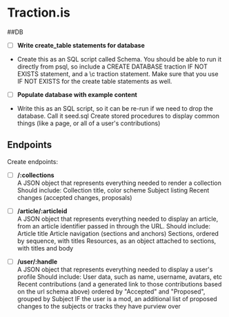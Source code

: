 # Traction.is

##DB

- [ ] **Write create_table statements for database**  
- Create this as an SQL script called Schema. You should be able to run it directly from psql, so include a CREATE DATABASE traction IF NOT EXISTS statement, and a \c traction statement. Make sure that you use IF NOT EXISTS for the create table statements as well.   

- [ ] **Populate database with example content**  
- Write this as an SQL script, so it can be re-run if we need to drop the database. Call it seed.sql
Create stored procedures to display common things (like a page, or all of a user's contributions)  

## Endpoints
Create endpoints:

- [ ] **/:collections**  
	A JSON object that represents everything needed to render a collection
	Should include:
		Collection title, color scheme
		Subject listing
		Recent changes (accepted changes, proposals)

- [ ] **/article/:articleid**  
	A JSON object that represents everything needed to display an article, from an article identifier passed in through the URL.
	Should include:
		Article title
		Article navigation (sections and anchors)
		Sections, ordered by sequence, with titles
		Resources, as an object attached to sections, with titles and body

- [ ] **/user/:handle**  
	A JSON object that represents everything needed to display a user's profile
	Should include:
		User data, such as name, username, avatars, etc
		Recent contributions (and a generated link to those contributions based on the url schema above) ordered by "Accepted" and "Proposed", grouped by Subject
		IF the user is a mod, an additional list of proposed changes to the subjects or tracks they have purview over




